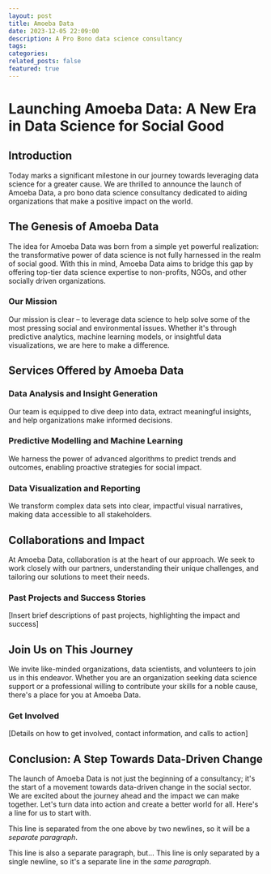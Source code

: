 ```yaml
---
layout: post
title: Amoeba Data
date: 2023-12-05 22:09:00
description: A Pro Bono data science consultancy
tags: 
categories: 
related_posts: false
featured: true
---
```

# Launching Amoeba Data: A New Era in Data Science for Social Good

## Introduction
Today marks a significant milestone in our journey towards leveraging data science for a greater cause. We are thrilled to announce the launch of Amoeba Data, a pro bono data science consultancy dedicated to aiding organizations that make a positive impact on the world.

## The Genesis of Amoeba Data
The idea for Amoeba Data was born from a simple yet powerful realization: the transformative power of data science is not fully harnessed in the realm of social good. With this in mind, Amoeba Data aims to bridge this gap by offering top-tier data science expertise to non-profits, NGOs, and other socially driven organizations.

### Our Mission
Our mission is clear – to leverage data science to help solve some of the most pressing social and environmental issues. Whether it's through predictive analytics, machine learning models, or insightful data visualizations, we are here to make a difference.

## Services Offered by Amoeba Data

### Data Analysis and Insight Generation
Our team is equipped to dive deep into data, extract meaningful insights, and help organizations make informed decisions.

### Predictive Modelling and Machine Learning
We harness the power of advanced algorithms to predict trends and outcomes, enabling proactive strategies for social impact.

### Data Visualization and Reporting
We transform complex data sets into clear, impactful visual narratives, making data accessible to all stakeholders.

## Collaborations and Impact
At Amoeba Data, collaboration is at the heart of our approach. We seek to work closely with our partners, understanding their unique challenges, and tailoring our solutions to meet their needs.

### Past Projects and Success Stories
[Insert brief descriptions of past projects, highlighting the impact and success]

## Join Us on This Journey
We invite like-minded organizations, data scientists, and volunteers to join us in this endeavor. Whether you are an organization seeking data science support or a professional willing to contribute your skills for a noble cause, there's a place for you at Amoeba Data.

### Get Involved
[Details on how to get involved, contact information, and calls to action]

## Conclusion: A Step Towards Data-Driven Change
The launch of Amoeba Data is not just the beginning of a consultancy; it's the start of a movement towards data-driven change in the social sector. We are excited about the journey ahead and the impact we can make together. Let's turn data into action and create a better world for all.
Here's a line for us to start with.

This line is separated from the one above by two newlines, so it will be a *separate paragraph*.

This line is also a separate paragraph, but...
This line is only separated by a single newline, so it's a separate line in the *same paragraph*.
